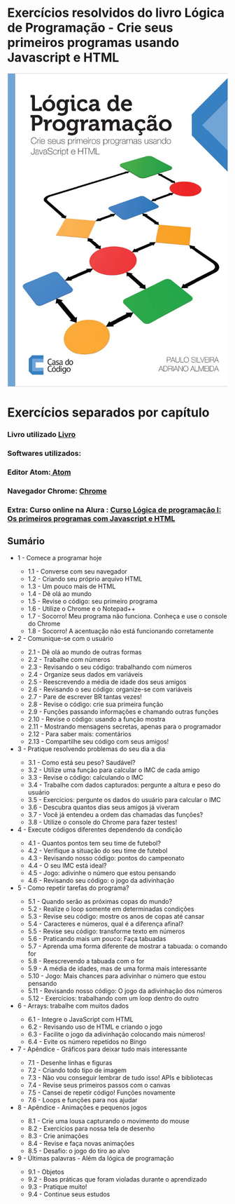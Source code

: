 
<h1>Exercícios resolvidos do livro Lógica de Programação - Crie seus primeiros programas usando Javascript e HTML</h1>
<img src="docs/img/capa.png" alt="Foto do Livro"/>

<h1> Exercícios separados por capítulo </h1>
<h3> Livro utilizado <a href="https://www.casadocodigo.com.br/products/livro-programacao"> Livro </a></h3>
<h3> Softwares utilizados:
<h3>Editor Atom:<a href="https://atom.io/"> Atom </a></h3>
<h3>Navegador Chrome: <a href="https://www.google.com/chrome/browser/desktop/index.html#"> Chrome </a></h3>

<h3>Extra: Curso online na Alura : <a href="https://cursos.alura.com.br/course/logica-programacao-javascript-html"> Curso Lógica de programação I: Os primeiros programas com Javascript e HTML </a>


<h2>Sumário</h2>
<ul>
<li>1 - Comece a programar hoje</li>
<ul>
<li>1.1 - Converse com seu navegador</li>
<li>1.2 - Criando seu próprio arquivo HTML</li>
<li>1.3 - Um pouco mais de HTML</li>
<li>1.4 - Dê olá ao mundo</li>
<li>1.5 - Revise o código: seu primeiro programa</li>
<li>1.6 - Utilize o Chrome e o Notepad++</li>
<li>1.7 - Socorro! Meu programa não funciona. Conheça e use o console do Chrome</li>
<li>1.8 - Socorro! A acentuação não está funcionando corretamente</li>
</ul>

<li>2 - Comunique-se com o usuário</li>
<ul>
<li>2.1 - Dê olá ao mundo de outras formas</li>
<li>2.2 - Trabalhe com números</li>
<li>2.3 - Revisando o seu código: trabalhando com números</li>
<li>2.4 - Organize seus dados em variáveis</li>
<li>2.5 - Reescrevendo a média de idade dos seus amigos</li>
<li>2.6 - Revisando o seu código: organize-se com variáveis</li>
<li>2.7 - Pare de escrever BR tantas vezes!</li>
<li>2.8 - Revise o código: crie sua primeira função</li>
<li>2.9 - Funções passando informações e chamando outras funções</li>
<li>2.10 - Revise o código: usando a função mostra</li>
<li>2.11 - Mostrando mensagens secretas, apenas para o programador</li>
<li>2.12 - Para saber mais: comentários</li>
<li>2.13 - Compartilhe seu código com seus amigos!</li>
</ul>

<li>3 - Pratique resolvendo problemas do seu dia a dia</li>
<ul>
<li>3.1 - Como está seu peso? Saudável?</li>
<li>3.2 - Utilize uma função para calcular o IMC de cada amigo</li>
<li>3.3 - Revise o código: calculando o IMC</li>
<li>3.4 - Trabalhe com dados capturados: pergunte a altura e peso do usuário</li>
<li>3.5 - Exercícios: pergunte os dados do usuário para calcular o IMC</li>
<li>3.6 - Descubra quantos dias seus amigos já viveram</li>
<li>3.7 - Você já entendeu a ordem das chamadas das funções?</li>
<li>3.8 - Utilize o console do Chrome para fazer testes!</li>
</ul>

<li>4 - Execute códigos diferentes dependendo da condição</li>
<ul>
<li>4.1 - Quantos pontos tem seu time de futebol?</li>
<li>4.2 - Verifique a situação do seu time de futebol</li>
<li>4.3 - Revisando nosso código: pontos do campeonato</li>
<li>4.4 - O seu IMC está ideal?</li>
<li>4.5 - Jogo: adivinhe o número que estou pensando</li>
<li>4.6 - Revisando seu código: o jogo da adivinhação</li>
</ul>

<li>5 - Como repetir tarefas do programa?</li>
<ul>
<li>5.1 - Quando serão as próximas copas do mundo?</li>
<li>5.2 - Realize o loop somente em determinadas condições</li>
<li>5.3 - Revise seu código: mostre os anos de copas até cansar</li>
<li>5.4 - Caracteres e números, qual é a diferença afinal?</li>
<li>5.5 - Revise seu código: transforme texto em números</li>
<li>5.6 - Praticando mais um pouco: Faça tabuadas</li>
<li>5.7 - Aprenda uma forma diferente de mostrar a tabuada: o comando for</li>
<li>5.8 - Reescrevendo a tabuada com o for</li>
<li>5.9 - A média de idades, mas de uma forma mais interessante</li>
<li>5.10 - Jogo: Mais chances para adivinhar o número que estou pensando</li>
<li>5.11 - Revisando nosso código: O jogo da adivinhação dos números</li>
<li>5.12 - Exercícios: trabalhando com um loop dentro do outro</li>
</ul>

<li>6 - Arrays: trabalhe com muitos dados</li>
<ul>
<li>6.1 - Integre o JavaScript com HTML</li>
<li>6.2 - Revisando uso de HTML e criando o jogo</li>
<li>6.3 - Facilite o jogo da adivinhação colocando mais números!</li>
<li>6.4 - Evite os número repetidos no Bingo</li>
</ul>

<li>7 - Apêndice - Gráficos para deixar tudo mais interessante</li>
<ul>
<li>7.1 - Desenhe linhas e figuras</li>
<li>7.2 - Criando todo tipo de imagem</li>
<li>7.3 - Não vou conseguir lembrar de tudo isso! APIs e bibliotecas</li>
<li>7.4 - Revise seus primeiros passos com o canvas</li>
<li>7.5 - Cansei de repetir código! Funções novamente</li>
<li>7.6 - Loops e funções para nos ajudar</li>
</ul>

<li>8 - Apêndice - Animações e pequenos jogos</li>
<ul>
<li>8.1 - Crie uma lousa capturando o movimento do mouse</li>
<li>8.2 - Exercícios para nossa tela de desenho</li>
<li>8.3 - Crie animações</li>
<li>8.4 - Revise e faça novas animações</li>
<li>8.5 - Desafio: o jogo do tiro ao alvo</li>
</ul>

<li>9 - Últimas palavras - Além da lógica de programação</li>
<ul>
<li>9.1 - Objetos</li>
<li>9.2 - Boas práticas que foram violadas durante o aprendizado</li>
<li>9.3 - Pratique muito!</li>
<li>9.4 - Continue seus estudos</li>
</ul>
</ul>
